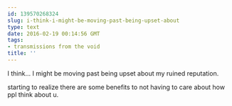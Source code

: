 ```yaml
---
id: 139570268324
slug: i-think-i-might-be-moving-past-being-upset-about
type: text
date: 2016-02-19 00:14:56 GMT
tags:
- transmissions from the void
title: ''
---
```

I think... I might be moving past being upset about my ruined reputation. 

starting to realize there are some benefits to not having to care about how ppl think about u.